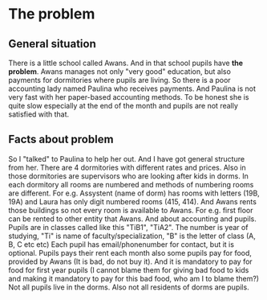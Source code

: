 # The problem


## General situation
There is a little school called Awans. And in that school pupils have **the problem**. Awans manages not only "very good" education, but also payments for dormitories where pupils are living. 
So there is a poor accounting lady named Paulina who receives payments. And Paulina is not very fast with her paper-based accounting methods. To be honest she is quite slow especially at the end of the month and pupils are not really satisfied with that. 

## Facts about problem
So I "talked" to Paulina to help her out. And I have got general structure from her. There are 4 dormitories with different rates and prices. Also in those dormitories are supervisors who are looking after kids in dorms. In each dormitory all rooms are numbered and methods of numbering rooms are different. For e.g. Assystent (name of dorm) has rooms with letters (19B, 19A) and Laura has only digit numbered rooms (415, 414). And Awans rents those buildings so not every room is available to Awans. For e.g. first floor can be rented to other entity that Awans. 
And about accounting and pupils. Pupils are in classes called like this "TiB1", "TiA2". The number is year of studying, "Ti" is name of faculty/specialization, "B" is the letter of class (A, B, C etc etc)
Each pupil has email/phonenumber for contact, but it is optional. Pupils pays their rent each month also some pupils pay for food, provided by Awans (It is bad, do not buy it). And it is mandatory to pay for food for first year pupils (I cannot blame them for giving bad food to kids and making it mandatory to pay for this bad food, who am I to blame them?) 
Not all pupils live in the dorms. Also not all residents of dorms are pupils.

